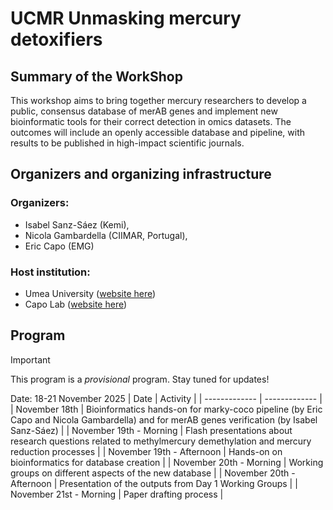 # UCMR Unmasking mercury detoxifiers

## Summary of the WorkShop
This workshop aims to bring together mercury researchers to develop a public, consensus database of merAB genes and implement new bioinformatic tools for their correct detection in omics datasets. The outcomes will include an openly accessible database and pipeline, with results to be published in high-impact scientific journals.

## Organizers and organizing infrastructure
### Organizers: 
+ Isabel Sanz-Sáez (Kemi), 
+ Nicola Gambardella (CIIMAR, Portugal), 
+ Eric Capo (EMG)
### Host institution:
+ Umea University ([website here](https://www.umu.se/en/))
+ Capo Lab ([website here](https://ericcapo.github.io/lab/))

## Program 
> [!IMPORTANT]
> This program is a _provisional_ program. Stay tuned for updates!

Date: 18-21 November 2025
| Date  | Activity |
| ------------- | ------------- |
| November 18th  | Bioinformatics hands-on for marky-coco pipeline (by Eric Capo and Nicola Gambardella) and for merAB genes verification (by Isabel Sanz-Sáez)  |
| November 19th - Morning  |  Flash presentations about research questions related to methylmercury demethylation and mercury reduction processes  |
| November 19th - Afternoon  | Hands-on on bioinformatics for database creation  |
| November 20th - Morning  | Working groups on different aspects of the new database  |
| November 20th - Afternoon  | Presentation of the outputs from Day 1 Working Groups  |
| November 21st - Morning  | Paper drafting process  |


